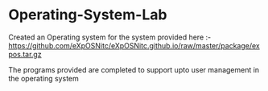 # Operating-System-Lab

Created an Operating system for the system provided here :- https://github.com/eXpOSNitc/eXpOSNitc.github.io/raw/master/package/expos.tar.gz

The programs provided are completed to support upto user management in the operating system
